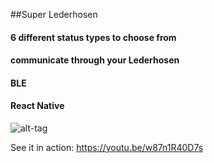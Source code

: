 ##Super Lederhosen 
#### 6 different status types to choose from
#### communicate through your Lederhosen
#### BLE
#### React Native

![alt-tag](http://gph.is/2ciZU3s)

See it in action: https://youtu.be/w87n1R40D7s
